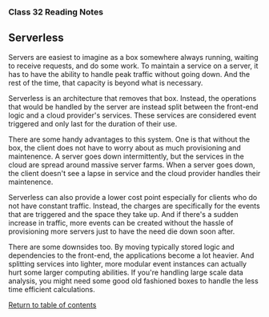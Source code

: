 ### Class 32 Reading Notes

## Serverless

Servers are easiest to imagine as a box somewhere always running, waiting to receive requests, and do some work. To maintain a service on a server, it has to have the ability to handle peak traffic without going down. And the rest of the time, that capacity is beyond what is necessary.

Serverless is an architecture that removes that box. Instead, the operations that would be handled by the server are instead split between the front-end logic and a cloud provider's services. These services are considered event triggered and only last for the duration of their use.

There are some handy advantages to this system. One is that without the box, the client does not have to worry about as much provisioning and maintenence. A server goes down intermittently, but the services in the cloud are spread around massive server farms. When a server goes down, the client doesn't see a lapse in service and the cloud provider handles their maintenence.

Serverless can also provide a lower cost point especially for clients who do not have constant traffic. Instead, the charges are specifically for the events that are triggered and the space they take up. And if there's a sudden increase in traffic, more events can be created without the hassle of provisioning more servers just to have the need die down soon after.

There are some downsides too. By moving typically stored logic and dependencies to the front-end, the applications become a lot heavier. And splitting services into lighter, more modular event instances can actually hurt some larger computing abilities. If you're handling large scale data analysis, you might need some good old fashioned boxes to handle the less time efficient calculations.

[Return to table of contents](../README.md)

